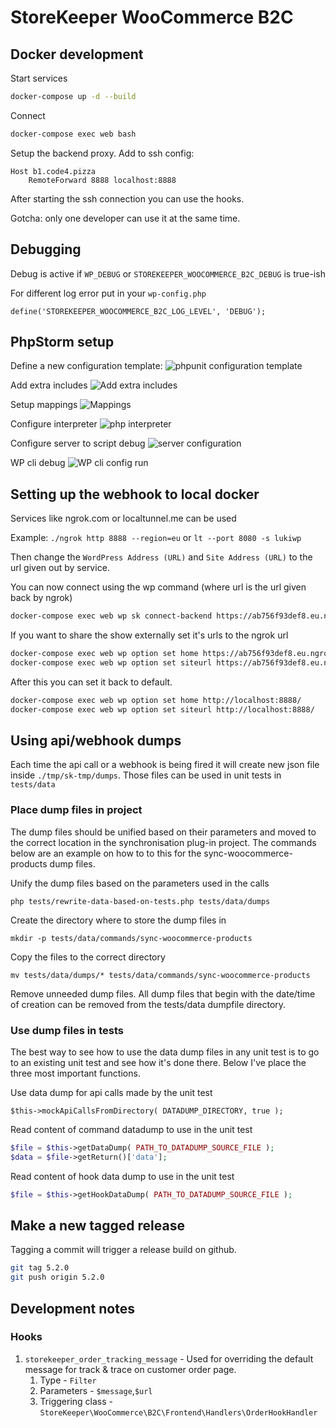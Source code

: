 # StoreKeeper WooCommerce B2C

## Docker development

Start services

```bash
docker-compose up -d --build
```

Connect

```bash
docker-compose exec web bash
```

Setup the backend proxy. Add to ssh config:

```
Host b1.code4.pizza
    RemoteForward 8888 localhost:8888
```
After starting the ssh connection you can use the hooks.

Gotcha: only one developer can use it at the same time.

## Debugging

Debug is active if `WP_DEBUG` or `STOREKEEPER_WOOCOMMERCE_B2C_DEBUG` is true-ish


For different log error put in your `wp-config.php` 

```
define('STOREKEEPER_WOOCOMMERCE_B2C_LOG_LEVEL', 'DEBUG');
```

## PhpStorm setup

Define a new configuration template:
![phpunit configuration template](./phpunit-config.png)

Add extra includes
![Add extra includes](./extra-includes.png)

Setup mappings
![Mappings](./extra-includes-mappings.png)

Configure interpreter
![php interpreter](./interpreter-config.png)

Configure server to script debug
![server configuration](./docker-server-config.png)

WP cli debug
![WP cli config run](./wp-cli-config.png)

## Setting up the webhook to local docker

Services like ngrok.com or localtunnel.me  can be used

Example: `./ngrok http 8888 --region=eu` or `lt --port 8080 -s lukiwp` 

Then change the `WordPress Address (URL)` and `Site Address (URL)` to the url given out by service.

You can now connect using the wp command (where url is the url given back by ngrok)
```bash
docker-compose exec web wp sk connect-backend https://ab756f93def8.eu.ngrok.io
```

If you want to share the show externally set it's urls to the ngrok url
```bash
docker-compose exec web wp option set home https://ab756f93def8.eu.ngrok.io/
docker-compose exec web wp option set siteurl https://ab756f93def8.eu.ngrok.io/
```
After this you can set it back to default.
```bash
docker-compose exec web wp option set home http://localhost:8888/
docker-compose exec web wp option set siteurl http://localhost:8888/
```

## Using api/webhook dumps

Each time the api call or a webhook is being fired 
it will create new json file inside `./tmp/sk-tmp/dumps`. 
Those files can be used in unit tests in `tests/data`

### Place dump files in project

The dump files should be unified based on their parameters and moved to the correct location in the synchronisation plug-in project. The commands below are an example on how to to this for the sync-woocommerce-products dump files.

Unify the dump files based on the parameters used in the calls

`php tests/rewrite-data-based-on-tests.php tests/data/dumps`

Create the directory where to store the dump files in

`mkdir -p tests/data/commands/sync-woocommerce-products`

Copy the files to the correct directory

`mv tests/data/dumps/* tests/data/commands/sync-woocommerce-products`

Remove unneeded dump files. All dump files that begin with the date/time of creation can be removed from the tests/data dumpfile directory.

### Use dump files in tests

The best way to see how to use the data dump files in any unit test is to go to an existing unit test and see how it's done there. Below I've place the three most important functions.

Use data dump for api calls made by the unit test

`$this->mockApiCallsFromDirectory( DATADUMP_DIRECTORY, true );`

Read content of command datadump to use in the unit test

```php
$file = $this->getDataDump( PATH_TO_DATADUMP_SOURCE_FILE );
$data = $file->getReturn()['data'];
```
Read content of hook data dump to use in the unit test
```php
$file = $this->getHookDataDump( PATH_TO_DATADUMP_SOURCE_FILE );
```

## Make a new tagged release

Tagging a commit will trigger a release build on github.

```bash
git tag 5.2.0
git push origin 5.2.0
```
## Development notes

### Hooks
1. `storekeeper_order_tracking_message` - Used for overriding the default message for track & trace on customer order page.
   1. Type - `Filter`
   2. Parameters - `$message`,`$url`
   3. Triggering class - `StoreKeeper\WooCommerce\B2C\Frontend\Handlers\OrderHookHandler`